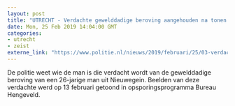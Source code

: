 ```yaml
---
layout: post
title: "UTRECHT - Verdachte gewelddadige beroving aangehouden na tonen beelden"
date: Mon, 25 Feb 2019 14:04:00 GMT
categories: 
- utrecht 
- zeist 
externe_link: "https://www.politie.nl/nieuws/2019/februari/25/03-verdachte-gewelddadige-beroving-aangehouden-na-tonen-beelden.html"
---
```


De politie weet wie de man is die verdacht wordt van de gewelddadige beroving van een 26-jarige man uit Nieuwegein. Beelden van deze verdachte werd op 13 februari getoond in opsporingsprogramma Bureau Hengeveld.

